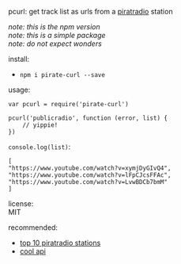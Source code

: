 pcurl: get track list as urls from a [piratradio](https://piratrad.io) station

*note: this is the npm version*  
*note: this is a simple package*  
*note: do not expect wonders*  

install:
 - `npm i pirate-curl --save`

usage:  
```
var pcurl = require('pirate-curl')

pcurl('publicradio', function (error, list) {
    // yippie!  
})
```

`console.log(list)`:  
```
[
"https://www.youtube.com/watch?v=xymjDyGIvQ4",
"https://www.youtube.com/watch?v=lFpCJcsFFAc",
"https://www.youtube.com/watch?v=LvwBDCb7bmM"
]
```

license:  
MIT

recommended:
 - [top 10 piratradio stations](https://piratrad.io/random)
 - [cool api](https://api.piratrad.io)
